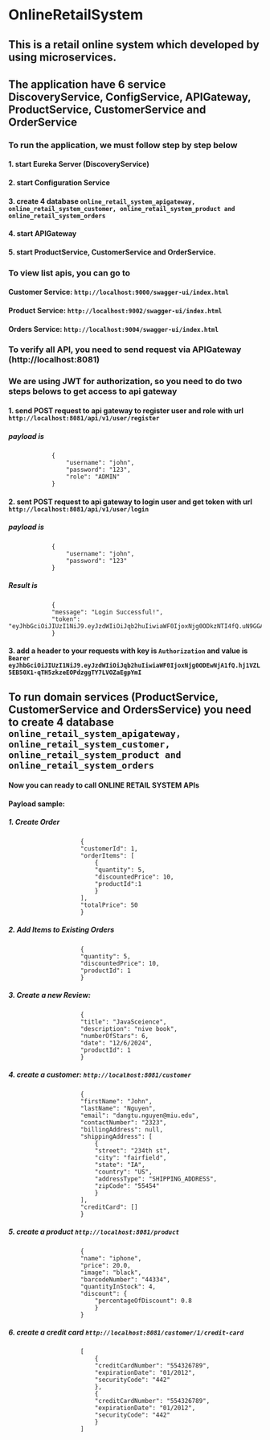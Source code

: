 # OnlineRetailSystem
## This is a retail online system which developed by using microservices.
## The application have 6 service DiscoveryService, ConfigService, APIGateway, ProductService, CustomerService and OrderService
### To run the application, we must follow step by step below
#### 1. start Eureka Server (DiscoveryService)
#### 2. start Configuration Service
#### 3. create 4 database ```online_retail_system_apigateway, online_retail_system_customer, online_retail_system_product and online_retail_system_orders```
#### 4. start APIGateway
#### 5. start ProductService, CustomerService and OrderService.

### To view list apis, you can go to 
#### Customer Service: ```http://localhost:9000/swagger-ui/index.html```
#### Product Service: ```http://localhost:9002/swagger-ui/index.html```
#### Orders Service: ```http://localhost:9004/swagger-ui/index.html```
### To verify all API, you need to send request via APIGateway (http://localhost:8081)
### We are using JWT for authorization, so you need to do two steps belows to get access to api gateway
#### 1. send POST request to api gateway to register  user and role with url ```http://localhost:8081/api/v1/user/register```
##### payload is 
                {
                    "username": "john",
                    "password": "123",
                    "role": "ADMIN"
                } 
#### 2. sent POST request to api gateway to login user and get token with url ```http://localhost:8081/api/v1/user/login```
##### payload is 
                {
                    "username": "john",
                    "password": "123"
                } 
##### Result is 
                {
                "message": "Login Successful!",
                "token": "eyJhbGciOiJIUzI1NiJ9.eyJzdWIiOiJqb2huIiwiaWF0IjoxNjg0ODkzNTI4fQ.uN9GGAXDFCK9SXsKqUh3FlfsbHp291rOiJ8B4nXK94g"
                }

#### 3. add a header to your requests with key is ```Authorization``` and value is ```Bearer eyJhbGciOiJIUzI1NiJ9.eyJzdWIiOiJqb2huIiwiaWF0IjoxNjg0ODEwNjA1fQ.hj1VZL5EB50X1-qTH5zkzeEOPdzggTY7LVOZaEgpYmI```

## To run domain services (ProductService, CustomerService and OrdersService) you need to create 4 database ```online_retail_system_apigateway, online_retail_system_customer, online_retail_system_product and online_retail_system_orders```
#### Now you can ready to call ONLINE RETAIL SYSTEM APIs

#### Payload sample:
##### 1. Create Order
                        {
                        "customerId": 1,
                        "orderItems": [
                            {
                            "quantity": 5,
                            "discountedPrice": 10,
                            "productId":1
                            }
                        ],
                        "totalPrice": 50
                        }
##### 2. Add Items to Existing Orders
                        {
                        "quantity": 5,
                        "discountedPrice": 10,
                        "productId": 1
                        }
##### 3. Create a new Review:
                        {
                        "title": "JavaSceience",
                        "description": "nive book",
                        "numberOfStars": 6,
                        "date": "12/6/2024",
                        "productId": 1
                        }
##### 4. create a customer: ```http://localhost:8081/customer```
                        {
                        "firstName": "John",
                        "lastName": "Nguyen",
                        "email": "dangtu.nguyen@miu.edu",
                        "contactNumber": "2323",
                        "billingAddress": null,
                        "shippingAddress": [
                            {
                            "street": "234th st",
                            "city": "fairfield",
                            "state": "IA",
                            "country": "US",
                            "addressType": "SHIPPING_ADDRESS",
                            "zipCode": "55454"
                            }
                        ],
                        "creditCard": []
                        }
##### 5. create a product ```http://localhost:8081/product```
                        {
                        "name": "iphone",
                        "price": 20.0,
                        "image": "black",
                        "barcodeNumber": "44334",
                        "quantityInStock": 4,
                        "discount": {
                            "percentageOfDiscount": 0.8
                            }
                        }
##### 6. create a credit card ```http://localhost:8081/customer/1/credit-card```
                        [
                            {
                            "creditCardNumber": "554326789",
                            "expirationDate": "01/2012",
                            "securityCode": "442"
                            },
                            {
                            "creditCardNumber": "554326789",
                            "expirationDate": "01/2012",
                            "securityCode": "442"
                            }
                        ]
